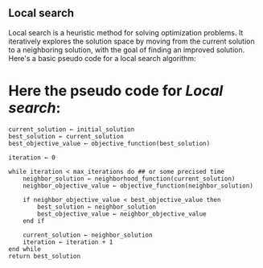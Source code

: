 ## Local search

Local search is a heuristic method for solving optimization problems. It iteratively explores the solution space by moving from the current solution to a neighboring solution, with the goal of finding an improved solution. Here's a basic pseudo code for a local search algorithm:


# Here the pseudo code for _Local search_:

    current_solution ← initial_solution
    best_solution ← current_solution
    best_objective_value ← objective_function(best_solution)
    
    iteration ← 0   
    
    while iteration < max_iterations do ## or some precised time
        neighbor_solution ← neighborhood_function(current_solution)
        neighbor_objective_value ← objective_function(neighbor_solution)

        if neighbor_objective_value < best_objective_value then
            best_solution ← neighbor_solution
            best_objective_value ← neighbor_objective_value
        end if

        current_solution ← neighbor_solution
        iteration ← iteration + 1
    end while  
    return best_solution



